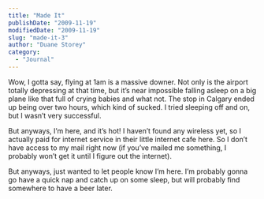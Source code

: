 ```yaml
---
title: "Made It"
publishDate: "2009-11-19"
modifiedDate: "2009-11-19"
slug: "made-it-3"
author: "Duane Storey"
category:
  - "Journal"
---
```


Wow, I gotta say, flying at 1am is a massive downer. Not only is the airport totally depressing at that time, but it’s near impossible falling asleep on a big plane like that full of crying babies and what not. The stop in Calgary ended up being over two hours, which kind of sucked. I tried sleeping off and on, but I wasn’t very successful.

But anyways, I’m here, and it’s hot! I haven’t found any wireless yet, so I actually paid for internet service in their little internet cafe here. So I don’t have access to my mail right now (if you’ve mailed me something, I probably won’t get it until I figure out the internet).

But anyways, just wanted to let people know I’m here. I’m probably gonna go have a quick nap and catch up on some sleep, but will probably find somewhere to have a beer later.